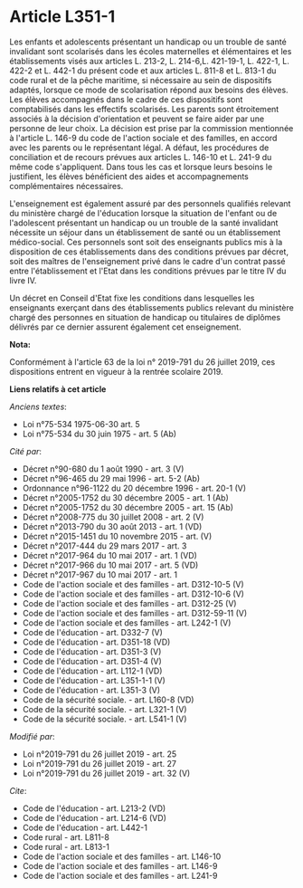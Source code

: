 # Article L351-1

Les enfants et adolescents présentant un handicap ou un trouble de santé invalidant sont scolarisés dans les écoles
maternelles et élémentaires et les établissements visés aux articles L. 213-2, 
L. 214-6,L. 421-19-1, L. 422-1, L. 422-2 et L. 442-1 du présent code et aux articles L. 811-8 et L. 813-1 du code rural et de
la pêche maritime, si nécessaire au sein de dispositifs adaptés, lorsque ce mode de scolarisation répond aux besoins des
élèves. Les élèves accompagnés dans le cadre de ces dispositifs sont comptabilisés dans les effectifs scolarisés. Les parents
sont étroitement associés à la décision d'orientation et peuvent se faire aider par une personne de leur choix. La décision
est prise par la commission mentionnée à l'article L. 146-9 du code de l'action sociale et des familles, en accord avec les
parents ou le représentant légal. A défaut, les procédures de conciliation et de recours prévues aux articles L. 146-10 et L.
241-9 du même code s'appliquent. Dans tous les cas et lorsque leurs besoins le justifient, les élèves bénéficient des aides
et accompagnements complémentaires nécessaires.

L'enseignement est également assuré par des personnels qualifiés relevant du ministère chargé de l'éducation lorsque la
situation de l'enfant ou de l'adolescent présentant un handicap ou un trouble de la santé invalidant nécessite un séjour dans
un établissement de santé ou un établissement médico-social. Ces personnels sont soit des enseignants publics mis à la
disposition de ces établissements dans des conditions prévues par décret, soit des maîtres de l'enseignement privé dans le
cadre d'un contrat passé entre l'établissement et l'Etat dans les conditions prévues par le titre IV du livre IV.

Un décret en Conseil d'Etat fixe les conditions dans lesquelles les enseignants exerçant dans des établissements publics
relevant du ministère chargé des personnes en situation de handicap ou titulaires de diplômes délivrés par ce dernier
assurent également cet enseignement.

**Nota:**

Conformément à l'article 63 de la loi n° 2019-791 du 26 juillet 2019, ces dispositions entrent en vigueur à la rentrée
scolaire 2019.

**Liens relatifs à cet article**

_Anciens textes_:

  - Loi n°75-534 1975-06-30 art. 5
  - Loi n°75-534 du 30 juin 1975 - art. 5 (Ab)

_Cité par_:

  - Décret n°90-680 du 1 août 1990 - art. 3 (V)
  - Décret n°96-465 du 29 mai 1996 - art. 5-2 (Ab)
  - Ordonnance n°96-1122 du 20 décembre 1996 - art. 20-1 (V)
  - Décret n°2005-1752 du 30 décembre 2005 - art. 1 (Ab)
  - Décret n°2005-1752 du 30 décembre 2005 - art. 15 (Ab)
  - Décret n°2008-775 du 30 juillet 2008 - art. 2 (V)
  - Décret n°2013-790 du 30 août 2013 - art. 1 (VD)
  - Décret n°2015-1451 du 10 novembre 2015 - art. (V)
  - Décret n°2017-444 du 29 mars 2017 - art. 3
  - Décret n°2017-964 du 10 mai 2017 - art. 1 (VD)
  - Décret n°2017-966 du 10 mai 2017 - art. 5 (VD)
  - Décret n°2017-967 du 10 mai 2017 - art. 1
  - Code de l'action sociale et des familles - art. D312-10-5 (V)
  - Code de l'action sociale et des familles - art. D312-10-6 (V)
  - Code de l'action sociale et des familles - art. D312-25 (V)
  - Code de l'action sociale et des familles - art. D312-59-11 (V)
  - Code de l'action sociale et des familles - art. L242-1 (V)
  - Code de l'éducation - art. D332-7 (V)
  - Code de l'éducation - art. D351-18 (VD)
  - Code de l'éducation - art. D351-3 (V)
  - Code de l'éducation - art. D351-4 (V)
  - Code de l'éducation - art. L112-1 (VD)
  - Code de l'éducation - art. L351-1-1 (V)
  - Code de l'éducation - art. L351-3 (V)
  - Code de la sécurité sociale. - art. L160-8 (VD)
  - Code de la sécurité sociale. - art. L321-1 (V)
  - Code de la sécurité sociale. - art. L541-1 (V)

_Modifié par_:

  - Loi n°2019-791 du 26 juillet 2019 - art. 25
  - Loi n°2019-791 du 26 juillet 2019 - art. 27
  - Loi n°2019-791 du 26 juillet 2019 - art. 32 (V)

_Cite_:

  - Code de l'éducation - art. L213-2 (VD)
  - Code de l'éducation - art. L214-6 (VD)
  - Code de l'éducation - art. L442-1
  - Code rural - art. L811-8
  - Code rural - art. L813-1
  - Code de l'action sociale et des familles - art. L146-10
  - Code de l'action sociale et des familles - art. L146-9
  - Code de l'action sociale et des familles - art. L241-9
